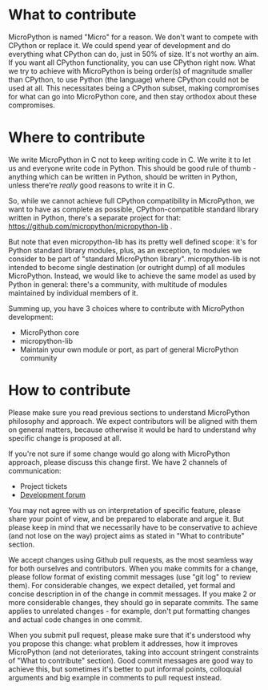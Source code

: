 # What to contribute

MicroPython is named "Micro" for a reason. We don't want to compete with CPython or replace it. We could spend year of development and do everything what CPython can do, just in 50% of size. It's not worthy an aim. If you want all CPython functionality, you can use CPython right now. What we try to achieve with MicroPython is being order(s) of magnitude smaller than CPython, to use Python (the language) where CPython could not be used at all. This necessitates being a CPython subset, making compromises for what can go into MicroPython core, and then stay orthodox about these compromises.

# Where to contribute

We write MicroPython in C not to keep writing code in C. We write it to let us and everyone write code in Python. This should be good rule of thumb - anything which can be written in Python, should be written in Python, unless there're *really* good reasons to write it in C. 

So, while we cannot achieve full CPython compatibility in MicroPython, we want to have as complete as possible, CPython-compatible standard library written in Python, there's a separate project for that: https://github.com/micropython/micropython-lib .

But note that even micropython-lib has its pretty well defined scope: it's for Python standard library modules, plus, as an exception, to modules we consider to be part of "standard MicroPython library". micropython-lib is not intended to become single destination (or outright dump) of all modules MicroPython. Instead, we would like to achieve the same model as used by Python in general: there's a community, with multitude of modules maintained by individual members of it.

Summing up, you have 3 choices where to contribute with MicroPython development:

* MicroPython core
* micropython-lib
* Maintain your own module or port, as part of general MicroPython community  

# How to contribute

Please make sure you read previous sections to understand MicroPython philosophy and approach. We expect contributors will be aligned with them on general matters, because otherwise it would be hard to understand why specific change is proposed at all.

If you're not sure if some change would go along with MicroPython approach, please discuss this change first. We have 2 channels of communication:

* Project tickets
* [Development forum](http://forum.micropython.org/viewforum.php?f=3)

You may not agree with us on interpretation of specific feature, please share your point of view, and be prepared to elaborate and argue it. But please keep in mind that we necessarily have to be conservative to achieve (and not lose on the way) project aims as stated in "What to contribute" section.

We accept changes using Github pull requests, as the most seamless way for both ourselves and contributors. When you make commits for a change, please follow format of existing commit messages (use "git log" to review them). For considerable changes, we expect detailed, yet formal and concise description in of the change in commit messages. If you make 2 or more considerable changes, they should go in separate commits. The same applies to unrelated changes - for example, don't put formatting changes and actual code changes in one commit. 

When you submit pull request, please make sure that it's understood why you propose this change: what problem it addresses, how it improves MicroPython (and not deteriorates, taking into account stringent constraints of "What to contribute" section). Good commit messages are good way to achieve this, but sometimes it's better to put informal points, colloquial arguments and big example in comments to pull request instead. 
